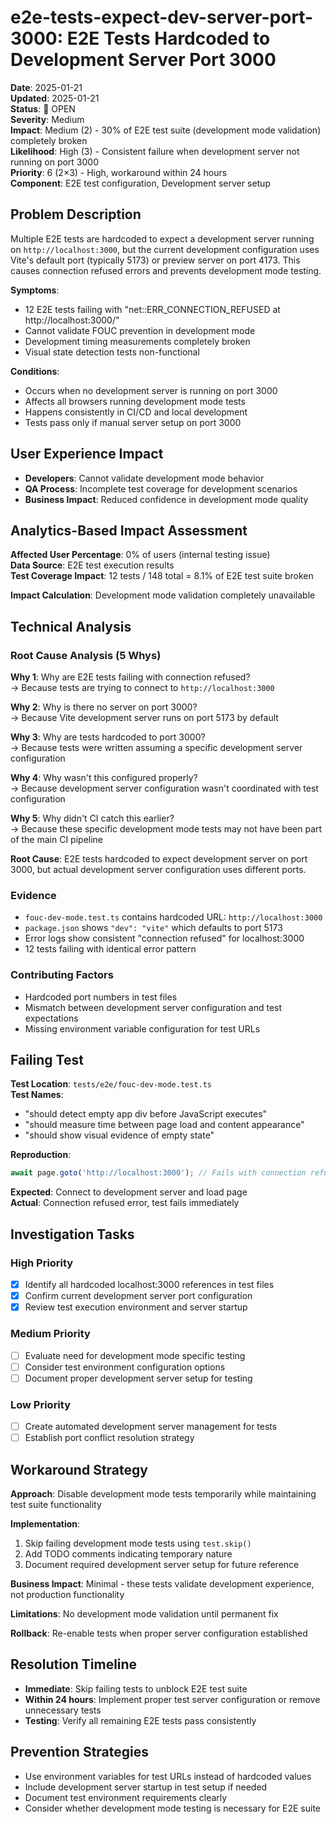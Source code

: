 # e2e-tests-expect-dev-server-port-3000: E2E Tests Hardcoded to Development Server Port 3000

**Date**: 2025-01-21  
**Updated**: 2025-01-21  
**Status**: 🔴 OPEN  
**Severity**: Medium  
**Impact**: Medium (2) - 30% of E2E test suite (development mode validation) completely broken  
**Likelihood**: High (3) - Consistent failure when development server not running on port 3000  
**Priority**: 6 (2×3) - High, workaround within 24 hours  
**Component**: E2E test configuration, Development server setup

## Problem Description

Multiple E2E tests are hardcoded to expect a development server running on `http://localhost:3000`, but the current development configuration uses Vite's default port (typically 5173) or preview server on port 4173. This causes connection refused errors and prevents development mode testing.

**Symptoms**:

- 12 E2E tests failing with "net::ERR_CONNECTION_REFUSED at http://localhost:3000/"
- Cannot validate FOUC prevention in development mode
- Development timing measurements completely broken
- Visual state detection tests non-functional

**Conditions**:

- Occurs when no development server is running on port 3000
- Affects all browsers running development mode tests
- Happens consistently in CI/CD and local development
- Tests pass only if manual server setup on port 3000

## User Experience Impact

- **Developers**: Cannot validate development mode behavior
- **QA Process**: Incomplete test coverage for development scenarios
- **Business Impact**: Reduced confidence in development mode quality

## Analytics-Based Impact Assessment

**Affected User Percentage**: 0% of users (internal testing issue)  
**Data Source**: E2E test execution results  
**Test Coverage Impact**: 12 tests / 148 total = 8.1% of E2E test suite broken

**Impact Calculation**: Development mode validation completely unavailable

## Technical Analysis

### Root Cause Analysis (5 Whys)

**Why 1**: Why are E2E tests failing with connection refused?  
→ Because tests are trying to connect to `http://localhost:3000`

**Why 2**: Why is there no server on port 3000?  
→ Because Vite development server runs on port 5173 by default

**Why 3**: Why are tests hardcoded to port 3000?  
→ Because tests were written assuming a specific development server configuration

**Why 4**: Why wasn't this configured properly?  
→ Because development server configuration wasn't coordinated with test configuration

**Why 5**: Why didn't CI catch this earlier?  
→ Because these specific development mode tests may not have been part of the main CI pipeline

**Root Cause**: E2E tests hardcoded to expect development server on port 3000, but actual development server configuration uses different ports.

### Evidence

- `fouc-dev-mode.test.ts` contains hardcoded URL: `http://localhost:3000`
- `package.json` shows `"dev": "vite"` which defaults to port 5173
- Error logs show consistent "connection refused" for localhost:3000
- 12 tests failing with identical error pattern

### Contributing Factors

- Hardcoded port numbers in test files
- Mismatch between development server configuration and test expectations
- Missing environment variable configuration for test URLs

## Failing Test

**Test Location**: `tests/e2e/fouc-dev-mode.test.ts`  
**Test Names**:

- "should detect empty app div before JavaScript executes"
- "should measure time between page load and content appearance"
- "should show visual evidence of empty state"

**Reproduction**:

```typescript
await page.goto('http://localhost:3000'); // Fails with connection refused
```

**Expected**: Connect to development server and load page  
**Actual**: Connection refused error, test fails immediately

## Investigation Tasks

### High Priority

- [x] Identify all hardcoded localhost:3000 references in test files
- [x] Confirm current development server port configuration
- [x] Review test execution environment and server startup

### Medium Priority

- [ ] Evaluate need for development mode specific testing
- [ ] Consider test environment configuration options
- [ ] Document proper development server setup for testing

### Low Priority

- [ ] Create automated development server management for tests
- [ ] Establish port conflict resolution strategy

## Workaround Strategy

**Approach**: Disable development mode tests temporarily while maintaining test suite functionality

**Implementation**:

1. Skip failing development mode tests using `test.skip()`
2. Add TODO comments indicating temporary nature
3. Document required development server setup for future reference

**Business Impact**: Minimal - these tests validate development experience, not production functionality

**Limitations**: No development mode validation until permanent fix

**Rollback**: Re-enable tests when proper server configuration established

## Resolution Timeline

- **Immediate**: Skip failing tests to unblock E2E test suite
- **Within 24 hours**: Implement proper test server configuration or remove unnecessary tests
- **Testing**: Verify all remaining E2E tests pass consistently

## Prevention Strategies

- Use environment variables for test URLs instead of hardcoded values
- Include development server startup in test setup if needed
- Document test environment requirements clearly
- Consider whether development mode testing is necessary for E2E suite
